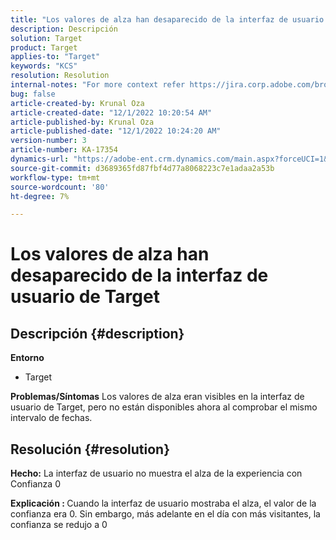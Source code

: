 ```yaml
---
title: "Los valores de alza han desaparecido de la interfaz de usuario de Target"
description: Descripción
solution: Target
product: Target
applies-to: "Target"
keywords: "KCS"
resolution: Resolution
internal-notes: "For more context refer https://jira.corp.adobe.com/browse/TGT-41844"
bug: false
article-created-by: Krunal Oza
article-created-date: "12/1/2022 10:20:54 AM"
article-published-by: Krunal Oza
article-published-date: "12/1/2022 10:24:20 AM"
version-number: 3
article-number: KA-17354
dynamics-url: "https://adobe-ent.crm.dynamics.com/main.aspx?forceUCI=1&pagetype=entityrecord&etn=knowledgearticle&id=464e90d5-6171-ed11-9561-6045bd006a22"
source-git-commit: d3689365fd87fbf4d77a8068223c7e1adaa2a53b
workflow-type: tm+mt
source-wordcount: '80'
ht-degree: 7%

---
```


# Los valores de alza han desaparecido de la interfaz de usuario de Target

## Descripción {#description}

<b>Entorno</b>
- Target



<b>Problemas/Síntomas</b>
Los valores de alza eran visibles en la interfaz de usuario de Target, pero no están disponibles ahora al comprobar el mismo intervalo de fechas.


## Resolución {#resolution}




<b>Hecho:</b> La interfaz de usuario no muestra el alza de la experiencia con Confianza 0



<b>Explicación : </b>Cuando la interfaz de usuario mostraba el alza, el valor de la confianza era 0. Sin embargo, más adelante en el día con más visitantes, la confianza se redujo a 0
